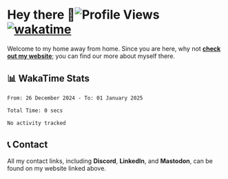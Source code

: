 # Hey there :wave:![Profile Views](https://komarev.com/ghpvc/?username=skifli) [![wakatime](https://wakatime.com/badge/user/b4317b02-0c6d-457b-82a4-a448b8a8d1df.svg)](https://wakatime.com/@b4317b02-0c6d-457b-82a4-a448b8a8d1df)

Welcome to my home away from home. Since you are here, why not [**check out my website**](https://skifli.github.io); you can find our more about myself there.

## 📊 WakaTime Stats

<!--START_SECTION:waka-->

```txt
From: 26 December 2024 - To: 01 January 2025

Total Time: 0 secs

No activity tracked
```

<!--END_SECTION:waka-->

## 📞 Contact

All my contact links, including **Discord**, **LinkedIn**, and **Mastodon**, can be found on my website linked above.
